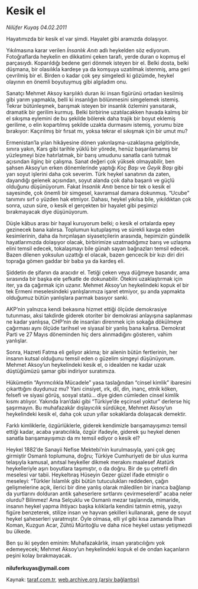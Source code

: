 # Kesik el

*Nilüfer Kuyaş 04.02.2011*

<div class="yazi"><p>Hayatımızda bir kesik el var şimdi. Hayalet gibi aramızda dolaşıyor.</p>
<p>Yıkılmasına karar verilen <i>İnsanlık Anıtı</i> adlı heykelden söz ediyorum. Fotoğraflarda heykelin en dikkatimi çeken tarafı, yerde duran o kopmuş el parçasıydı. Koparıldığı bedene geri dönmek isteyen bir el. Belki dosta, belki düşmana, bir olasılıkla kardeşe ya da komşuya uzatılmak istenmiş, ama geri çevrilmiş bir el. Birden o kadar çok şey simgeledi ki gözümde, heykel olayının en önemli boyutuymuş gibi algıladım onu.</p>
<p>Sanatçı Mehmet Aksoy karşılıklı duran iki insan figürünü ortadan kesilmiş gibi yarım yapmakla, belli ki insanlığın bölünmesini simgelemek istemiş. Tekrar bütünleşmek, barışmak isteyen bir insanlık özlemini yansıtarak, dramatik bir gerilim kurmuş. Belki birbirine uzatılacakken havada kalmış bir el sıkışma eylemini de bu şekilde bölerek daha trajik bir boyut eklemiş gerilime, o elin kopartılmış şekilde uzakta durmasını istemiş, yorumu bize bırakıyor: Kaçırılmış bir fırsat mı, yoksa tekrar el sıkışmak için bir umut mu?</p>
<p>Ermenistan’la yılan hikâyesine dönen yakınlaşma-uzaklaşma gelgitinde, sınıra yakın, Kars gibi tarihle yüklü bir yörede, henüz başarılamamış bir yüzleşmeyi bize hatırlatmak, bir barış umudunu sanatla canlı tutmak açısından ilginç bir çalışma. Sanat değeri çok yüksek olmayabilir, ben şahsen Aksoy’un erken dönemlerinde yaptığı <i>Koç Başı</i> ve <i>Geyik Başı</i> gibi yarı soyut işlerini daha çok severim. Türk heykel sanatının da zaten, dayandığı gelenek açısından, soyut alanda çok daha başarılı ve güçlü olduğunu düşünüyorum. Fakat <i>İnsanlık Anıtı</i> bence bir tek o kesik el sayesinde, çok önemli bir simgesel, kavramsal damara dokunmuş. “Ucube” tanımını sırf o yüzden hak etmiyor. Dahası, heykel yıkılsa bile, yıkıldıktan çok sonra, uzun süre, o kesik el gerçekten bir hayalet gibi peşimizi bırakmayacak diye düşünüyorum.</p>
<p>Düşle kâbus arası bir hayal kuruyorum belki; o kesik el ortalarda epey gezinecek bana kalırsa. Toplumun kutuplaşmış ve sürekli kavga eden kesimlerinin, daha da hırçınlaşan siyasetçilerin arasında, hepimizin gündelik hayatlarımızda dolaşıyor olacak, birbirimize uzatmadığımız barış ve uzlaşma elini temsil edecek, tokalaşmayı bile günah sayan bağnazları temsil edecek. Bazen dilenen yoksulun uzattığı el olacak, bazen gencecik bir kızı diri diri toprağa gömen gaddar bir baba ya da kardeş eli. </p>
<p>Şiddetin de şifanın da aracıdır el. Tetiği çeken veya düğmeye basandır, ama sırasında bir başka ele şefkatle de dokunabilir. Ötekini uzaklaştırmak için iter, ya da çağırmak için uzanır. Mehmet Aksoy’un heykelindeki kopuk el bir tek Ermeni meselesindeki yanlışlarımıza işaret etmiyor, şu anda yapmakta olduğumuz bütün yanlışlara parmak basıyor sanki.</p>
<p>AKP’nin yalnızca kendi bekasına hizmet ettiği ölçüde demokrasiye tutunması, aksi takdirde giderek otoriter bir demokrasi anlayışına saplanması ne kadar yanlışsa, CHP’nin de insanları direnmek için sokağa dökülmeye çağırması aynı ölçüde tarihsel ve siyasal bir yanlış bana kalırsa. Demokrat Parti ve 27 Mayıs döneminden hiç ders alınmadığını gösteren, vahim yanlışlar.</p>
<p>Sonra, Hazreti Fatma eli geliyor aklıma; bir ailenin bütün fertlerinin, her insanın kutsal olduğunu temsil eden o güzelim simgeyi düşünüyorum. Mehmet Aksoy’un heykelindeki kesik el, o idealden ne kadar uzak düştüğümüzü şamar gibi indiriyor suratımıza.</p>
<p>Hükümetin “Ayrımcılıkla Mücadele” yasa taslağından “cinsel kimlik” ibaresini çıkarttığını duydunuz mu? Yani cinsiyet, ırk, dil, din, inanç, etnik köken, felsefi ve siyasi görüş, sosyal statü... diye giden cümleden cinsel kimlik kısmı atılıyor. Yakında İran’daki gibi “Türkiye’de eşcinsel yoktur” derlerse hiç şaşırmayın. Bu muhafazakâr dışlayıcılık sürdükçe, Mehmet Aksoy’un heykelindeki kesik el, daha çok uzun yıllar sokaklarda dolaşacak demektir.</p>
<p>Farklı kimliklerle, özgürlüklerle, giderek kendimizle barışamayışımızı temsil ettiği kadar, acaba yaratıcılıkla, özgür ifadeyle, giderek şu heykel denen sanatla barışamayışımızı da mı temsil ediyor o kesik el?</p>
<p>Heykel 1882’de Sanayii Nefise Mektebi’nin kurulmasıyla, yani çok geç girmiştir Osmanlı toplumuna, doğru; Türkiye Cumhuriyeti de bir ulus kurma telaşıyla kamusal, anıtsal heykeller dikmek merakını maalesef Atatürk heykelleriyle aşırı boyutlara taşımıştır, o da doğru. Bir de şu çetrefil din meselesi var tabii. Heykeltıraş Hüseyin Gezer güzel ifade etmiştir o meseleyi: “Türkler İslamlık gibi bütün tutuculukları reddeden, çağın gelişmelerine açık, ilerici bir dine yanlış olarak mâledilen bir inanca bağlanıp da yurtlarını dolduran antik şaheserlere sırtlarını çevirmeselerdi” acaba neler olurdu? Bilinmez! Ama Selçuklu ve Osmanlı mezar taşlarında, mimaride, insanın heykel yapma ihtiyacı başka kılıklarla kendini tatmin etmiş, yazıyı figüre benzeterek, stilize insan ve hayvan şekilleri kullanarak, gene de soyut heykel şaheserleri yaratmıştır. Öyle olmasa, elli yıl gibi kısa zamanda İlhan Koman, Kuzgun Acar, Zühtü Müritoğlu ve daha nice heykel ustası yetişmezdi bu ülkede.</p>
<p>Ben şu iki şeyden eminim: Muhafazakârlık, insan yaratıcılığını yok edemeyecek; Mehmet Aksoy’un heykelindeki kopuk el de ondan kaçanların peşini kolay bırakmayacak.<br/><br/><b>niluferkuyas@ymail.com</b></p>
</div>

Kaynak: [taraf.com.tr](http://www.taraf.com.tr/nilufer-kuyas/makale-kesik-el.htm), [web.archive.org (arşiv bağlantısı)](http://web.archive.org/web/20131107090039/http://www.taraf.com.tr/nilufer-kuyas/makale-kesik-el.htm)
